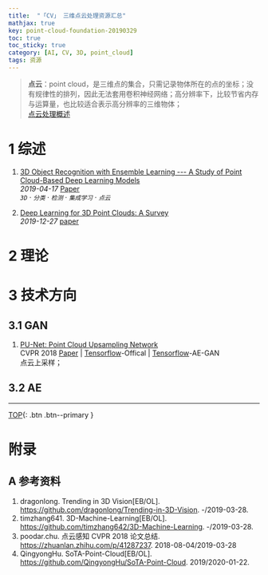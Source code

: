 ```yaml
---
title:  "「CV」 三维点云处理资源汇总"
mathjax: true
key: point-cloud-foundation-20190329
toc: true
toc_sticky: true
category: [AI, CV, 3D, point_cloud]
tags: 资源
---
```

<span id='head'></span>  

>**点云**：point cloud，是三维点的集合，只需记录物体所在的点的坐标；没有规律性的排列，因此无法套用卷积神经网络；高分辨率下，比较节省内存与运算量，也比较适合表示高分辨率的三维物体；  
[点云处理概述](/ai/cv/3d/point_cloud/review)    

<!--more-->  

# 1 综述
1. [3D Object Recognition with Ensemble Learning --- A Study of Point Cloud-Based Deep Learning Models](https://arxiv.org/abs/1904.08159)   
*2019-04-17* [Paper](https://arxiv.org/abs/1904.08159)    
*`3D` · `分类` · `检测` · `集成学习` · `点云`*     

1. [Deep Learning for 3D Point Clouds: A Survey](http://cn.arxiv.org/abs/1912.12033)    
*2019-12-27* [paper](https://arxiv.org/abs/1912.12033)    

# 2 理论

# 3 技术方向
## 3.1 GAN

1. [PU-Net: Point Cloud Upsampling Network](http://cn.arxiv.org/abs/1801.06761)   
CVPR 2018 [Paper](https://arxiv.org/abs/1801.06761) | [Tensorflow](https://github.com/yulequan/PU-Net)-Offical | [Tensorflow](https://github.com/skoo9500/3d-pc-AE-GAN)-AE-GAN    
点云上采样；   

## 3.2 AE



-------------------  
[TOP](#head){: .btn .btn--primary }



# 附录
## A 参考资料
1. dragonlong. Trending in 3D Vision[EB/OL]. <https://github.com/dragonlong/Trending-in-3D-Vision>. -/2019-03-28.    
2. timzhang641. 3D-Machine-Learning[EB/OL]. <https://github.com/timzhang642/3D-Machine-Learning>. -/2019-03-28.    
3. poodar.chu. 点云感知 CVPR 2018 论文总结. <https://zhuanlan.zhihu.com/p/41287237>.  2018-08-04/2019-03-28  
4. QingyongHu. SoTA-Point-Cloud[EB/OL]. <https://github.com/QingyongHu/SoTA-Point-Cloud>. 2019/2020-01-22.
